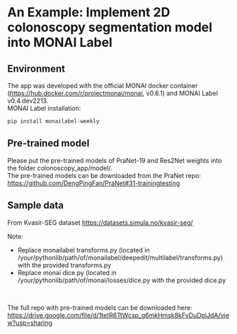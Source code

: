# An Example: Implement 2D colonoscopy segmentation model into MONAI Label

## Environment
The app was developed with the official MONAI docker container (https://hub.docker.com/r/projectmonai/monai, v0.8.1) and MONAI Label v0.4.dev2213. </br>
MONAI Label installation:
```bash
pip install monailabel-weekly
```

## Pre-trained model
Please put the pre-trained models of PraNet-19 and Res2Net weights into the folder colonoscopy_app/model/. </br>
The pre-trained models can be downloaded from the PraNet repo: https://github.com/DengPingFan/PraNet#31-trainingtesting

## Sample data
From Kvasir-SEG dataset https://datasets.simula.no/kvasir-seg/

Note:
- Replace monailabel transforms.py (located in /your/pythonlib/path/of/monailabel/deepedit/multilabel/transforms.py) with the provided transforms.py
- Replace monai dice.py (located in /your/pythonlib/path/of/monai/losses/dice.py with the provided dice.py
</br>

The full repo with pre-trained models can be downloaded here: https://drive.google.com/file/d/1tetR6TtWcsp_g6mkHmsk8kFvDuDpiJdA/view?usp=sharing














